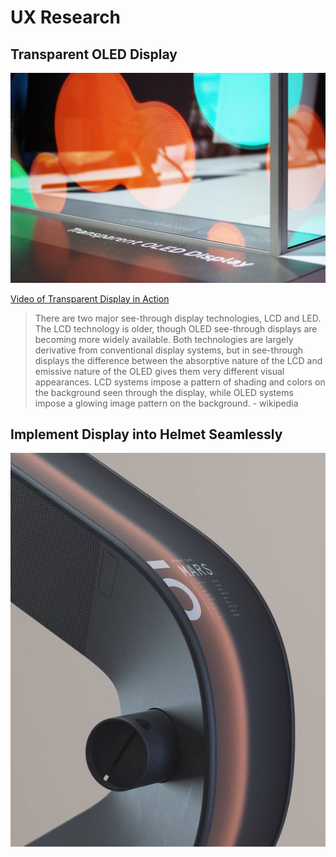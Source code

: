 # UX Research

## Transparent OLED Display

<kbd>
   <img src="images/TransparentOLED.jpg">
 </kbd>

[Video of Transparent Display in Action](https://www.youtube.com/watch?time_continue=111&v=_lT-YdomsIE&feature=emb_logo)

> There are two major see-through display technologies, LCD and LED. The LCD technology is older, though OLED see-through displays are becoming more widely available. Both technologies are largely derivative from conventional display systems, but in see-through displays the difference between the absorptive nature of the LCD and emissive nature of the OLED gives them very different visual appearances. LCD systems impose a pattern of shading and colors on the background seen through the display, while OLED systems impose a glowing image pattern on the background. - wikipedia

## Implement Display into Helmet Seamlessly
![Seemless Display Integration](images/Seamless.jpg)
